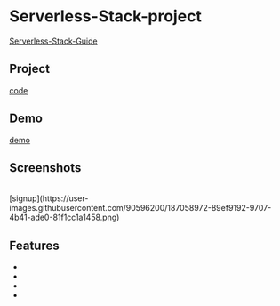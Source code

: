 # Serverless-Stack-project
[Serverless-Stack-Guide](https://serverless-stack.com/#guide)

## Project
[code](Serverless-project)

## Demo
[demo](https://dhqnhfdc27i5l.cloudfront.net/)
<br>
## Screenshots
<br>
[signup](https://user-images.githubusercontent.com/90596200/187058972-89ef9192-9707-4b41-ade0-81f1cc1a1458.png)




## Features

-
-
-
-
